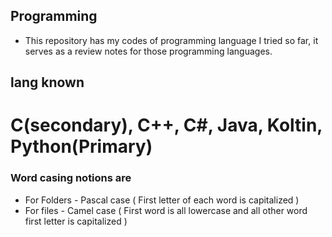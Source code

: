 ## Programming
- This repository has my codes of programming language I tried so far, it serves as a review notes for those programming languages.

## lang known
# C(secondary), C++, C#, Java, Koltin, Python(Primary)

### Word casing notions are
- For Folders - Pascal case ( First letter of each word is capitalized )
- For files - Camel case ( First word is all lowercase and all other word first letter is capitalized )

